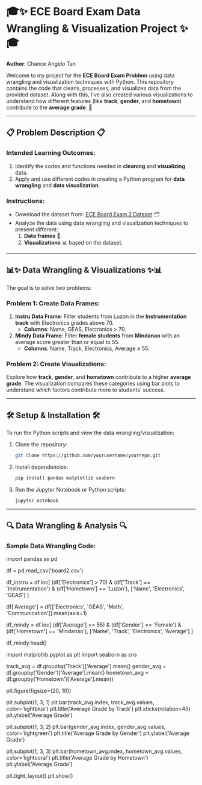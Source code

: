 # 🎓✨ ECE Board Exam Data Wrangling & Visualization Project ✨🎓

**Author**: Chance Angelo Tan

Welcome to my project for the **ECE Board Exam Problem** using data wrangling and visualization techniques with Python. This repository contains the code that cleans, processes, and visualizes data from the provided dataset. Along with this, I've also created various visualizations to understand how different features (like **track**, **gender**, and **hometown**) contribute to the **average grade**. 🚀

---

## 📋 Problem Description 📋

### **Intended Learning Outcomes**:
1. Identify the codes and functions needed in **cleaning** and **visualizing** data.
2. Apply and use different codes in creating a Python program for **data wrangling** and **data visualization**.

### **Instructions**:
- Download the dataset from: [ECE Board Exam 2 Dataset](https://bit.ly/ECEBoardExamDataset) 🗂️.
- Analyze the data using data wrangling and visualization techniques to present different:
   1. **Data frames** 📝.
   2. **Visualizations** 📊 based on the dataset.

---

## 📊✨ Data Wrangling & Visualizations ✨📊

The goal is to solve two problems:

### **Problem 1: Create Data Frames**:
1. **Instru Data Frame**: Filter students from Luzon in the **Instrumentation track** with Electronics grades above 70.
   - **Columns**: Name, GEAS, Electronics > 70.
2. **Mindy Data Frame**: Filter **female students** from **Mindanao** with an average score greater than or equal to 55.
   - **Columns**: Name, Track, Electronics, Average ≥ 55.

### **Problem 2: Create Visualizations**:
Explore how **track**, **gender**, and **hometown** contribute to a higher **average grade**. The visualization compares these categories using bar plots to understand which factors contribute more to students’ success.

---

## 🛠️ Setup & Installation 🛠️

To run the Python scripts and view the data wrangling/visualization:
1. Clone the repository:
    ```bash
    git clone https://github.com/yourusername/yourrepo.git
    ```
2. Install dependencies:
    ```bash
    pip install pandas matplotlib seaborn
    ```
3. Run the Jupyter Notebook or Python scripts:
    ```bash
    jupyter notebook
    ```

---

## 🔍 Data Wrangling & Analysis 🔍

### **Sample Data Wrangling Code**:

import pandas as pd

df = pd.read_csv('board2.csv')

df_instru = df.loc[
    (df['Electronics'] > 70) & 
    (df['Track'] == 'Instrumentation') & 
    (df['Hometown'] == 'Luzon'),
    ['Name', 'Electronics', 'GEAS']
]

df['Average'] = df[['Electronics', 'GEAS', 'Math', 'Communication']].mean(axis=1)


df_mindy = df.loc[
    (df['Average'] >= 55) & 
    (df['Gender'] == 'Female') & 
    (df['Hometown'] == 'Mindanao'),
    ['Name', 'Track', 'Electronics', 'Average']
]

df_mindy.head()





import matplotlib.pyplot as plt
import seaborn as sns


track_avg = df.groupby('Track')['Average'].mean()
gender_avg = df.groupby('Gender')['Average'].mean()
hometown_avg = df.groupby('Hometown')['Average'].mean()


plt.figure(figsize=(20, 10))


plt.subplot(1, 3, 1)
plt.bar(track_avg.index, track_avg.values, color='lightblue')
plt.title('Average Grade by Track')
plt.xticks(rotation=45)
plt.ylabel('Average Grade')


plt.subplot(1, 3, 2)
plt.bar(gender_avg.index, gender_avg.values, color='lightgreen')
plt.title('Average Grade by Gender')
plt.ylabel('Average Grade')


plt.subplot(1, 3, 3)
plt.bar(hometown_avg.index, hometown_avg.values, color='lightcoral')
plt.title('Average Grade by Hometown')
plt.ylabel('Average Grade')

plt.tight_layout()
plt.show()
